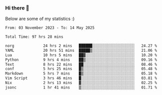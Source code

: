 ### Hi there 👋
Below are some of my statistics :)

<!--START_SECTION:waka-->

```txt
From: 03 November 2023 - To: 14 May 2025

Total Time: 97 hrs 28 mins

norg             24 hrs 2 mins   ██████░░░░░░░░░░░░░░░░░░░   24.27 %
YAML             20 hrs 51 mins  █████▒░░░░░░░░░░░░░░░░░░░   21.06 %
Lua              10 hrs 5 mins   ██▓░░░░░░░░░░░░░░░░░░░░░░   10.20 %
Python           9 hrs 4 mins    ██▒░░░░░░░░░░░░░░░░░░░░░░   09.16 %
Text             8 hrs 22 mins   ██░░░░░░░░░░░░░░░░░░░░░░░   08.46 %
conf             5 hrs 25 mins   █▒░░░░░░░░░░░░░░░░░░░░░░░   05.48 %
Markdown         5 hrs 7 mins    █▒░░░░░░░░░░░░░░░░░░░░░░░   05.18 %
Vim Script       3 hrs 46 mins   █░░░░░░░░░░░░░░░░░░░░░░░░   03.81 %
Nix              2 hrs 13 mins   ▓░░░░░░░░░░░░░░░░░░░░░░░░   02.25 %
jsonc            1 hr 41 mins    ▒░░░░░░░░░░░░░░░░░░░░░░░░   01.71 %
```

<!--END_SECTION:waka-->

<!--
**KlapenHz/KlapenHz** is a ✨ _special_ ✨ repository because its `README.md` (this file) appears on your GitHub profile.

Here are some ideas to get you started:

- 🔭 I’m currently working on ...
- 🌱 I’m currently learning ...
- 👯 I’m looking to collaborate on ...
- 🤔 I’m looking for help with ...
- 💬 Ask me about ...
- 📫 How to reach me: ...
- 😄 Pronouns: ...
- ⚡ Fun fact: ...
-->
